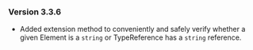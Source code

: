 ### Version 3.3.6

- Added extension method to conveniently and safely verify whether a given Element is a `string` or TypeReference has a `string` reference.